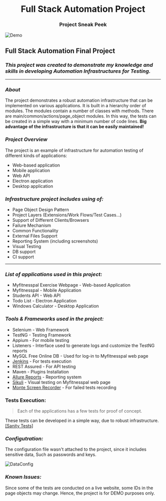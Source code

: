 <h1 align="center">Full Stack Automation Project </h1>
<h3 align="center">Project Sneak Peek</h3>



![Demo](https://github.com/VitalyDukshtein/Full-Stack-Automation-Project/blob/master/Demo.gif)

## **Full Stack Automation Final Project**

### **_This project was created to demonstrate my knowledge and skills in developing Automation Infrastructures for Testing._**
***
### _About_
The project demonstrates a robust automation infrastructure that can be implemented on various applications. 
It is built in a hierarchy order of modules. The modules contain a number of classes with methods.
There are main/common/actions/page_object modules.
In this way, the tests can be created in a simple way with a minimum number of code lines.
**Big advantage of the infrastructure is that it can be easily maintained!**

### _Project Overview_

The project is an example of infrastructure for automation testing of different kinds of applications:
* Web-based application
* Mobile application
* Web API
* Electron application
* Desktop application

### **_Infrastructure project includes using of:_**
* Page Object Design Pattern
* Project Layers (Extensions/Work Flows/Test Cases...)
* Support of Different Clients/Browsers
* Failure Mechanism
* Common Functionality
* External Files Support
* Reporting System (including screenshots)
* Visual Testing
* DB support
* CI support  

***

### _List of applications used in this project:_
* Myfitnesspal Exercise Webpage - Web-based Application
* Myfitnesspal - Mobile Application
* Students API - Web API
* Todo List - Electron Application
* Windows Calculator - Desktop Application

### _Tools & Frameworks used in the project:_
* Selenium - Web Framework
* TestNG - Testing Framework
* Appium - For mobile testing
* Listeners - Interface used to generate logs and customize the TestNG reports
* MySQL Free Online DB - Used for log-in to Myfitnesspal web page
* [Jenkins](https://www.jenkins.io/) - For tests execution
* REST Assured - For API testing
* Maven - Plugins Installation
* [Allure Reports](http://allure.qatools.ru/) - Reporting system
* [Sikuli](http://www.sikulix.com/) - Visual testing on Myfitnesspal web page
* [Monte Screen Recorder](https://github.com/sbtqa/monte-media/blob/master/src/main/ru/sbtqa/monte/screenrecorder/ScreenRecorder.java) - For failed tests recording

### Tests Execution:
> Each of the applications has a few tests for proof of concept.
> 
These tests can be developed in a simple way, due to robust infrastructure.
[[Sanity Tests]](https://github.com/VitalyDukshtein/Full-Stack-Automation-Project/tree/master/src/test/java/sanity)

### _Configutration:_
The configuration file wasn't attached to the project, since it includes sensitive data, Such as passwords and keys. 

![DataConfig](https://github.com/VitalyDukshtein/Full-Stack-Automation-Project/blob/master/Dataconfig_file.png)

### _Known Issues:_
Since some of the tests are conducted on a live website, some IDs in the page objects may change.
Hence, the project is for DEMO purposes only.
